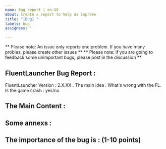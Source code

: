 ```yaml
---
name: Bug report | en-US
about: Create a report to help us improve
title: "[Bug] "
labels: bug
assignees: ''

---
```


** Please note: An issue only reports one problem. If you have many probles, please create other issues **
** Please note: if you are going to feedback some unimportant bugs, please post in the discussion **
<!-- Please fill in the following form -->
## FluentLauncher Bug Report :
FluentLauncher Version : 2.X.XX .
The main idea : What's wrong with the FL.
Is the game crash : yes/no

## The Main Content :
<!-- Write something to feedback -->

## Some annexs :
<!-- Screenshots , logs , and sth.. -->

## The importance of the bug is : (1-10 points)
